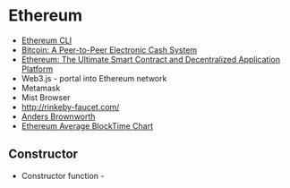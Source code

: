 # Ethereum
* [Ethereum CLI](https://ethereum.org/cli)
* [Bitcoin: A Peer-to-Peer Electronic Cash System](https://bitcoin.org/bitcoin.pdf)
* [Ethereum: The Ultimate Smart Contract and Decentralized Application Platform ](http://web.archive.org/web/20131228111141/http://vbuterin.com/ethereum.html)
* Web3.js - portal into Ethereum network
* Metamask
* Mist Browser
* http://rinkeby-faucet.com/
* [Anders Brownworth](https://anders.com/)
* [Ethereum Average BlockTime Chart](https://etherscan.io/chart/blocktime)
## Constructor
* Constructor function - 
